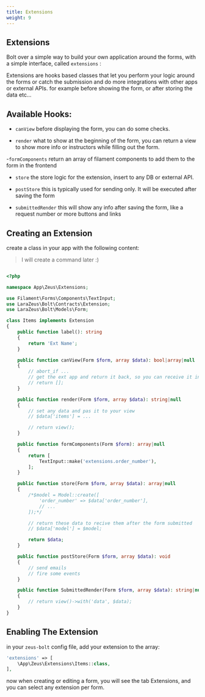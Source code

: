 ```yaml
---
title: Extensions
weight: 9
---
```


## Extensions

Bolt over a simple way to build your own application around the forms, with a simple interface, called `extensions` :

Extensions are hooks based classes that let you perform your logic around the forms or catch the submission and do more integrations with other apps or external APIs.
for example before showing the form, or after storing the data etc...

## Available Hooks:

- `canView`
  before displaying the form, you can do some checks.

- `render`
  what to show at the beginning of the form, you can return a view to show more info or instructors while filling out the form.

-`formComponents`
  return an array of filament components to add them to the form in the frontend

- `store`
  the store logic for the extension, insert to any DB or external API.

- `postStore`
  this is typically used for sending only. It will be executed after saving the form

- `submittedRender`
  this will show any info after saving the form, like a request number or more buttons and links


## Creating an Extension

create a class in your app with the following content:

>I will create a command later :)

```php

<?php

namespace App\Zeus\Extensions;

use Filament\Forms\Components\TextInput;
use LaraZeus\Bolt\Contracts\Extension;
use LaraZeus\Bolt\Models\Form;

class Items implements Extension
{
    public function label(): string
    {
        return 'Ext Name';
    }

    public function canView(Form $form, array $data): bool|array|null
    {
        // abort_if ...
        // get the ext app and return it back, so you can receive it in the render
        // return [];
    }

    public function render(Form $form, array $data): string|null
    {
        // set any data and pas it to your view
        // $data['items'] = ...

        // return view();
    }

    public function formComponents(Form $form): array|null
    {
        return [
            TextInput::make('extensions.order_number'),
        ];
    }

    public function store(Form $form, array $data): array|null
    {
        /*$model = Model::create([
            'order_number' => $data['order_number'],
            // ...
        ]);*/

        // return these data to recive them after the form submitted
        // $data['model'] = $model;

        return $data;
    }

    public function postStore(Form $form, array $data): void
    {
        // send emails
        // fire some events
    }

    public function SubmittedRender(Form $form, array $data): string|null
    {
        // return view()->with('data', $data);
    }
}

```

## Enabling The Extension

in your `zeus-bolt` config file, add your extension to the array:

```php 
'extensions' => [
    \App\Zeus\Extensions\Items::class,
],
```

now when creating or editing a form, you will see the tab Extensions, and you can select any extension per form.
